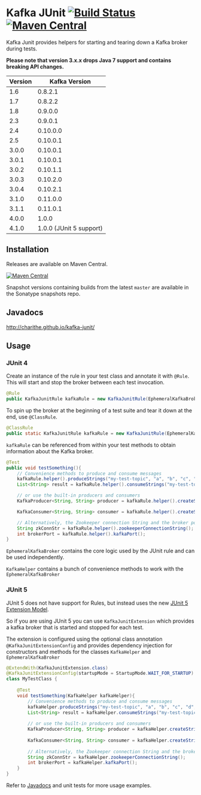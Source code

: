 Kafka JUnit [![Build Status](https://travis-ci.org/charithe/kafka-junit.svg?branch=master)](https://travis-ci.org/charithe/kafka-junit) [![Maven Central](https://maven-badges.herokuapp.com/maven-central/com.github.charithe/kafka-junit/badge.svg)](https://maven-badges.herokuapp.com/maven-central/com.github.charithe/kafka-junit)
===========

Kafka Junit provides helpers for starting and tearing down a Kafka broker during tests.


**Please note that version 3.x.x drops Java 7 support and contains breaking API changes.** 


Version | Kafka Version 
--------|---------------
1.6     | 0.8.2.1       
1.7     | 0.8.2.2       
1.8     | 0.9.0.0  
2.3     | 0.9.0.1
2.4     | 0.10.0.0
2.5     | 0.10.0.1
3.0.0   | 0.10.0.1
3.0.1   | 0.10.0.1
3.0.2   | 0.10.1.1
3.0.3   | 0.10.2.0
3.0.4   | 0.10.2.1
3.1.0   | 0.11.0.0
3.1.1   | 0.11.0.1
4.0.0   | 1.0.0
4.1.0   | 1.0.0 (JUnit 5 support)


Installation
-------------

Releases are available on Maven Central.

[![Maven Central](https://maven-badges.herokuapp.com/maven-central/com.github.charithe/kafka-junit/badge.svg)](https://maven-badges.herokuapp.com/maven-central/com.github.charithe/kafka-junit)


Snapshot versions containing builds from the latest `master` are available in the Sonatype snapshots repo.

Javadocs
--------

<http://charithe.github.io/kafka-junit/>

Usage
------

### JUnit 4

Create an instance of the rule in your test class and annotate it with `@Rule`. This will start and stop the
broker between each test invocation.

 ```java
 @Rule
 public KafkaJunitRule kafkaRule = new KafkaJunitRule(EphemeralKafkaBroker.create());
 ```


 To spin up the broker at the beginning of a test suite and tear it down at the end, use `@ClassRule`.

 ```java
 @ClassRule
 public static KafkaJunitRule kafkaRule = new KafkaJunitRule(EphemeralKafkaBroker.create());
 ```



`kafkaRule` can be referenced from within your test methods to obtain information about the Kafka broker.

```java
@Test
public void testSomething(){
    // Convenience methods to produce and consume messages
    kafkaRule.helper().produceStrings("my-test-topic", "a", "b", "c", "d", "e");
    List<String> result = kafkaRule.helper().consumeStrings("my-test-topic", 5).get();

    // or use the built-in producers and consumers
    KafkaProducer<String, String> producer = kafkaRule.helper().createStringProducer();

    KafkaConsumer<String, String> consumer = kafkaRule.helper().createStringConsumer();

    // Alternatively, the Zookeeper connection String and the broker port can be retrieved to generate your own config
    String zkConnStr = kafkaRule.helper().zookeeperConnectionString();
    int brokerPort = kafkaRule.helper().kafkaPort();
}
```

`EphemeralKafkaBroker` contains the core logic used by the JUnit rule and can be used independently. 

`KafkaHelper` contains a bunch of convenience methods to work with the `EphemeralKafkaBroker` 

### JUnit 5

JUnit 5 does not have support for Rules, but instead uses the new [JUnit 5 Extension Model](http://junit.org/junit5/docs/current/user-guide/#extensions).

So if you are using JUnit 5 you can use `KafkaJunitExtension` which provides a kafka broker that is started and stopped for each test.

The extension is configured using the optional class annotation `@KafkaJunitExtensionConfig` and provides
dependency injection for constructors and methods for the classes `KafkaHelper` and `EphemeralKafkaBroker`

```java
@ExtendWith(KafkaJunitExtension.class)
@KafkaJunitExtensionConfig(startupMode = StartupMode.WAIT_FOR_STARTUP)
class MyTestClass {
    
    @Test
    void testSomething(KafkaHelper kafkaHelper){
        // Convenience methods to produce and consume messages
        kafkaHelper.produceStrings("my-test-topic", "a", "b", "c", "d", "e");
        List<String> result = kafkaHelper.consumeStrings("my-test-topic", 5).get();
    
        // or use the built-in producers and consumers
        KafkaProducer<String, String> producer = kafkaHelper.createStringProducer();
    
        KafkaConsumer<String, String> consumer = kafkaHelper.createStringConsumer();
    
        // Alternatively, the Zookeeper connection String and the broker port can be retrieved to generate your own config
        String zkConnStr = kafkaHelper.zookeeperConnectionString();
        int brokerPort = kafkaHelper.kafkaPort();
    }
}
```

Refer to [Javadocs](http://charithe.github.io/kafka-junit/) and unit tests for more usage examples.
